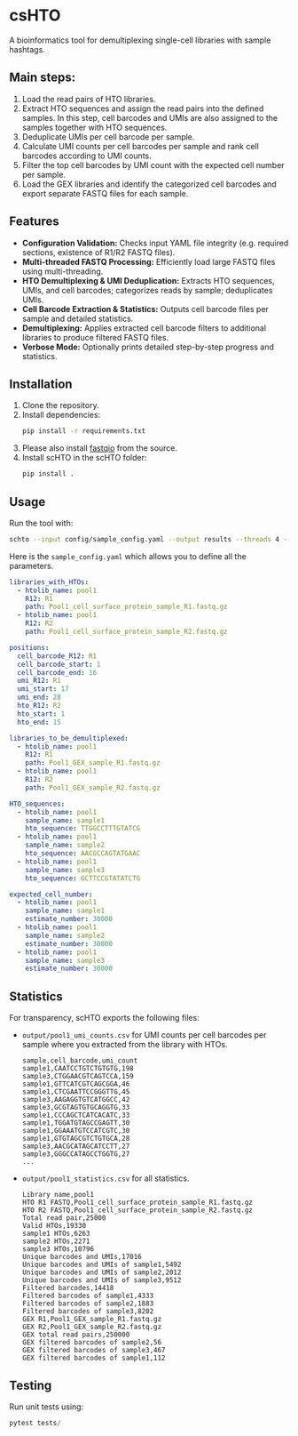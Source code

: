 # csHTO

A bioinformatics tool for demultiplexing single-cell libraries with sample hashtags.

## Main steps:

1. Load the read pairs of HTO libraries.
2. Extract HTO sequences and assign the read pairs into the defined samples. In this step, cell barcodes and UMIs are also assigned to the samples together with HTO sequences.
3. Deduplicate UMIs per cell barcode per sample.
4. Calculate UMI counts per cell barcodes per sample and rank cell barcodes according to UMI counts.
5. Filter the top cell barcodes by UMI count with the expected cell number per sample.
6. Load the GEX libraries and identify the categorized cell barcodes and export separate FASTQ files for each sample.

## Features

- **Configuration Validation:** Checks input YAML file integrity (e.g. required sections, existence of R1/R2 FASTQ files).
- **Multi-threaded FASTQ Processing:** Efficiently load large FASTQ files using multi-threading.
- **HTO Demultiplexing & UMI Deduplication:** Extracts HTO sequences, UMIs, and cell barcodes; categorizes reads by sample; deduplicates UMIs.
- **Cell Barcode Extraction & Statistics:** Outputs cell barcode files per sample and detailed statistics.
- **Demultiplexing:** Applies extracted cell barcode filters to additional libraries to produce filtered FASTQ files.
- **Verbose Mode:** Optionally prints detailed step-by-step progress and statistics.

## Installation

1. Clone the repository.
2. Install dependencies:
   ```bash
   pip install -r requirements.txt
   ```
3. Please also install [fastqio](https://github.com/chaochungkuo/fastqio) from the source.
4. Install scHTO in the scHTO folder:
   ```bash
   pip install .
   ```

## Usage

Run the tool with:

```bash
schto --input config/sample_config.yaml --output results --threads 4 --verbose
```

Here is the `sample_config.yaml` which allows you to define all the parameters.

```yaml
libraries_with_HTOs:
  - htolib_name: pool1
    R12: R1
    path: Pool1_cell_surface_protein_sample_R1.fastq.gz
  - htolib_name: pool1
    R12: R2
    path: Pool1_cell_surface_protein_sample_R2.fastq.gz

positions:
  cell_barcode_R12: R1
  cell_barcode_start: 1
  cell_barcode_end: 16
  umi_R12: R1
  umi_start: 17
  umi_end: 28
  hto_R12: R2
  hto_start: 1
  hto_end: 15

libraries_to_be_demultiplexed:
  - htolib_name: pool1
    R12: R1
    path: Pool1_GEX_sample_R1.fastq.gz
  - htolib_name: pool1
    R12: R2
    path: Pool1_GEX_sample_R2.fastq.gz

HTO_sequences:
  - htolib_name: pool1
    sample_name: sample1
    hto_sequence: TTGGCCTTTGTATCG
  - htolib_name: pool1
    sample_name: sample2
    hto_sequence: AACGCCAGTATGAAC
  - htolib_name: pool1
    sample_name: sample3
    hto_sequence: GCTTCCGTATATCTG

expected_cell_number:
  - htolib_name: pool1
    sample_name: sample1
    estimate_number: 30000
  - htolib_name: pool1
    sample_name: sample2
    estimate_number: 30000
  - htolib_name: pool1
    sample_name: sample3
    estimate_number: 30000
```

## Statistics

For transparency, scHTO exports the following files:

- `output/pool1_umi_counts.csv` for UMI counts per cell barcodes per sample where you extracted from the library with HTOs.
  ```csv
  sample,cell_barcode,umi_count
  sample1,CAATCCTGTCTGTGTG,198
  sample3,CTGGAACGTCAGTCCA,159
  sample1,GTTCATCGTCAGCGGA,46
  sample1,CTCGAATTCCGGGTTG,45
  sample3,AAGAGGTGTCATGGCC,42
  sample3,GCGTAGTGTGCAGGTG,33
  sample1,CCCAGCTCATCACATC,33
  sample1,TGGATGTAGCCGAGTT,30
  sample1,GGAAATGTCCATCGTC,30
  sample1,GTGTAGCGTCTGTGCA,28
  sample3,AACGCATAGCATCCTT,27
  sample3,GGGCCATAGCCTGGTG,27
  ...
  ```
- `output/pool1_statistics.csv` for all statistics.
  ```csv
  Library name,pool1
  HTO R1 FASTQ,Pool1_cell_surface_protein_sample_R1.fastq.gz
  HTO R2 FASTQ,Pool1_cell_surface_protein_sample_R2.fastq.gz
  Total read pair,25000
  Valid HTOs,19330
  sample1 HTOs,6263
  sample2 HTOs,2271
  sample3 HTOs,10796
  Unique barcodes and UMIs,17016
  Unique barcodes and UMIs of sample1,5492
  Unique barcodes and UMIs of sample2,2012
  Unique barcodes and UMIs of sample3,9512
  Filtered barcodes,14418
  Filtered barcodes of sample1,4333
  Filtered barcodes of sample2,1883
  Filtered barcodes of sample3,8202
  GEX R1,Pool1_GEX_sample_R1.fastq.gz
  GEX R2,Pool1_GEX_sample_R2.fastq.gz
  GEX total read pairs,250000
  GEX filtered barcodes of sample2,56
  GEX filtered barcodes of sample3,467
  GEX filtered barcodes of sample1,112
  ```

## Testing

Run unit tests using:

```python
pytest tests/
```